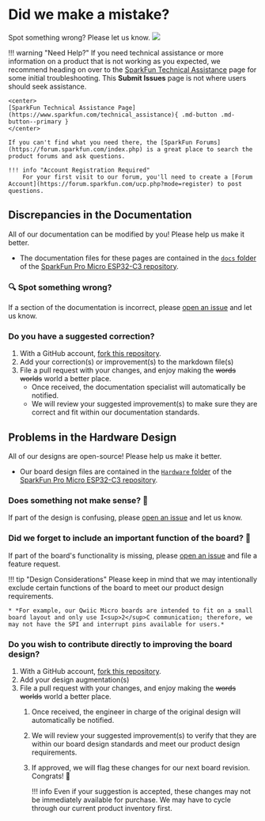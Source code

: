 # Did we make a mistake?

Spot something wrong? Please let us know. <a href="https://github.com/sparkfun/SparkFun_Pro_Micro-ESP32C3/issues" alt="Issues"><img src="https://img.shields.io/github/issues/sparkfun/SparkFun_Pro_Micro-ESP32C3.svg" /></a>

<!-- Technical Assistance Box -->
!!! warning "Need Help?"
    If you need technical assistance or more information on a product that is not working as you expected, we recommend heading on over to the [SparkFun Technical Assistance](https://www.sparkfun.com/technical_assistanc) page for some initial troubleshooting. This **Submit Issues** page is not where users should seek assistance.

    <center>
    [SparkFun Technical Assistance Page](https://www.sparkfun.com/technical_assistance){ .md-button .md-button--primary }
    </center>
    
    If you can't find what you need there, the [SparkFun Forums](https://forum.sparkfun.com/index.php) is a great place to search the product forums and ask questions.
    
    !!! info "Account Registration Required"
        For your first visit to our forum, you'll need to create a [Forum Account](https://forum.sparkfun.com/ucp.php?mode=register) to post questions.


## Discrepancies in the Documentation

All of our documentation can be modified by you! Please help us make it better.

* The documentation files for these pages are contained in the [`docs` folder](https://github.com/sparkfun/SparkFun_Pro_Micro-ESP32C3/tree/main/docs) of the [SparkFun Pro Micro ESP32-C3 repository](https://github.com/sparkfun/SparkFun_Pro_Micro-ESP32C3).

### 🔍 Spot something wrong?

If a section of the documentation is incorrect, please [open an issue](https://github.com/sparkfun/SparkFun_Pro_Micro-ESP32C3/issues) and let us know.

### Do you have a suggested correction?

1. With a GitHub account, [fork this repository](https://github.com/sparkfun/SparkFun_Pro_Micro-ESP32C3/fork).
2. Add your correction(s) or improvement(s) to the markdown file(s)
3. File a pull request with your changes, and enjoy making the ~~words~~ ~~worlds~~ world a better place.
	* Once received, the documentation specialist will automatically be notified.
	* We will review your suggested improvement(s) to make sure they are correct and fit within our documentation standards.

## Problems in the Hardware Design

All of our designs are open-source! Please help us make it better.

* Our board design files are contained in the [`Hardware` folder](https://github.com/sparkfun/SparkFun_Pro_Micro-ESP32C3/tree/main/Hardware) of the [SparkFun Pro Micro ESP32-C3 repository](https://github.com/sparkfun/SparkFun_Pro_Micro-ESP32C3).

### Does something not make sense? 🤔

If part of the design is confusing, please [open an issue](https://github.com/sparkfun/SparkFun_Pro_Micro-ESP32C3/issues) and let us know.

### Did we forget to include an important function of the board? 🤦

If part of the board's functionality is missing, please [open an issue](https://github.com/sparkfun/SparkFun_Pro_Micro-ESP32C3/issues) and file a feature request.

!!! tip "Design Considerations"
	Please keep in mind that we may intentionally exclude certain functions of the board to meet our product design requirements.
	
	* *For example, our Qwiic Micro boards are intended to fit on a small board layout and only use I<sup>2</sup>C communication; therefore, we may not have the SPI and interrupt pins available for users.*


### Do you wish to contribute directly to improving the board design?

1. With a GitHub account, [fork this repository](https://github.com/sparkfun/SparkFun_Pro_Micro-ESP32C3/fork).
2. Add your design augmentation(s)
3. File a pull request with your changes, and enjoy making the ~~words~~ ~~worlds~~ world a better place.
	1. Once received, the engineer in charge of the original design will automatically be notified.
	2. We will review your suggested improvement(s) to verify that they are within our board design standards and meet our product design requirements.
	3. If approved, we will flag these changes for our next board revision. Congrats! 🍻

		!!! info
			Even if your suggestion is accepted, these changes may not be immediately available for purchase. We may have to cycle through our current product inventory first.